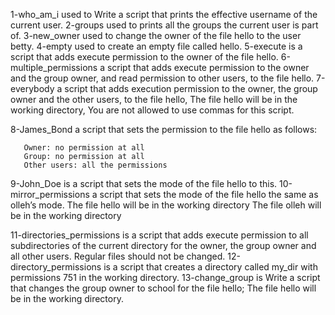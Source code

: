 1-who_am_i used to Write a script that prints the effective username of the current user.
2-groups used to prints all the groups the current user is part of.
3-new_owner used to change the owner of the file hello to the user betty.
4-empty used to create an empty file called hello.
5-execute is a script that adds execute permission to the owner of the file hello.
6-multiple_permissions a script that adds execute permission to the owner and the group owner, and read permission to other users, to the file hello.
7-everybody a script that adds execution permission to the owner, the group owner and the other users, to the file hello, The file hello will be in the working directory, You are not allowed to use commas for this script.

8-James_Bond a script that sets the permission to the file hello as follows:

       Owner: no permission at all
       Group: no permission at all
       Other users: all the permissions

9-John_Doe is a script that sets the mode of the file hello to this.
10-mirror_permissions a script that sets the mode of the file hello the same as olleh’s mode.
    The file hello will be in the working directory
    The file olleh will be in the working directory

11-directories_permissions is a script that adds execute permission to all subdirectories of the current directory for the owner, the group owner and all other users. Regular files should not be changed.
12-directory_permissions is a script that creates a directory called my_dir with permissions 751 in the working directory.
13-change_group is Write a script that changes the group owner to school for the file hello; The file hello will be in the working directory.